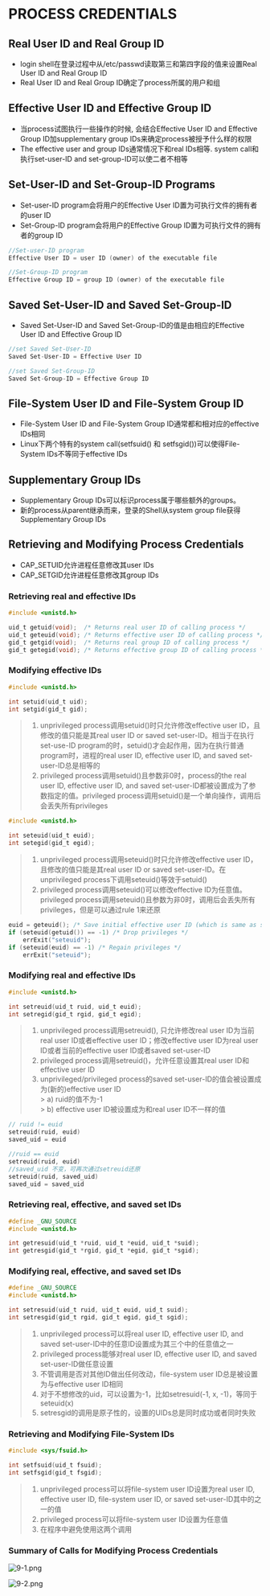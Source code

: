 # PROCESS CREDENTIALS

## Real User ID and Real Group ID

- login shell在登录过程中从/etc/passwd读取第三和第四字段的值来设置Real User ID and Real Group ID
- Real User ID and Real Group ID确定了process所属的用户和组

## Effective User ID and Effective Group ID

- 当process试图执行一些操作的时候, 会结合Effective User ID and Effective Group ID加supplementary group IDs来确定process被授予什么样的权限
- The effective user and group IDs通常情况下和real IDs相等. system call和执行set-user-ID and set-group-ID可以使二者不相等

## Set-User-ID and Set-Group-ID Programs

- Set-user-ID program会将用户的Effective User ID置为可执行文件的拥有者的user ID
- Set-Group-ID program会将用户的Effective Group ID置为可执行文件的拥有者的group ID

```c
//Set-user-ID program
Effective User ID = user ID (owner) of the executable file

//Set-Group-ID program
Effective Group ID = group ID (owner) of the executable file
```

## Saved Set-User-ID and Saved Set-Group-ID

- Saved Set-User-ID and Saved Set-Group-ID的值是由相应的Effective User ID and Effective Group ID

```c
//set Saved Set-User-ID
Saved Set-User-ID = Effective User ID

//set Saved Set-Group-ID
Saved Set-Group-ID = Effective Group ID
```

## File-System User ID and File-System Group ID

- File-System User ID and File-System Group ID通常都和相对应的effective IDs相同
- Linux下两个特有的system call(setfsuid() 和 setfsgid())可以使得File-System IDs不等同于effective IDs

## Supplementary Group IDs

- Supplementary Group IDs可以标识process属于哪些额外的groups。
- 新的process从parent继承而来，登录的Shell从system group file获得Supplementary Group IDs

## Retrieving and Modifying Process Credentials

- CAP_SETUID允许进程任意修改其user IDs
- CAP_SETGID允许进程任意修改其group IDs

### Retrieving real and effective IDs

```c
#include <unistd.h>

uid_t getuid(void);  /* Returns real user ID of calling process */
uid_t geteuid(void); /* Returns effective user ID of calling process */
gid_t getgid(void);  /* Returns real group ID of calling process */
gid_t getegid(void); /* Returns effective group ID of calling process */
```

### Modifying effective IDs

```c
#include <unistd.h>

int setuid(uid_t uid);
int setgid(gid_t gid);
```

> 1. unprivileged process调用setuid()时只允许修改effective user ID，且修改的值只能是其real user ID or saved set-user-ID。相当于在执行set-use-ID program的时，setuid()才会起作用，因为在执行普通program时，进程的real user ID, effective user ID, and saved set-user-ID总是相等的
> 2. privileged process调用setuid()且参数非0时，process的the real user ID, effective user ID, and saved set-user-ID都被设置成为了参数指定的值。privileged process调用setuid()是一个单向操作，调用后会丢失所有privileges

```c
#include <unistd.h>

int seteuid(uid_t euid);
int setegid(gid_t egid);
```

> 1. unprivileged process调用seteuid()时只允许修改effective user ID，且修改的值只能是其real user ID or saved set-user-ID。在unprivileged process下调用seteuid()等效于setuid()
> 2. privileged process调用seteuid()可以修改effective ID为任意值。privileged process调用seteuid()且参数为非0时，调用后会丢失所有privileges，但是可以通过rule 1来还原

```c
euid = geteuid(); /* Save initial effective user ID (which is same as saved set-user-ID) */
if (seteuid(getuid()) == -1) /* Drop privileges */
    errExit("seteuid");
if (seteuid(euid) == -1) /* Regain privileges */
    errExit("seteuid");
```

### Modifying real and effective IDs

```c
#include <unistd.h>

int setreuid(uid_t ruid, uid_t euid);
int setregid(gid_t rgid, gid_t egid);
```

> 1. unprivileged process调用setreuid(), 只允许修改real user ID为当前real user ID或者effective user ID；修改effective user ID为real user ID或者当前的effective user ID或者saved set-user-ID
> 2. privileged process调用setreuid()，允许任意设置其real user ID和effective user ID
> 3. unprivileged/privileged process的saved set-user-ID的值会被设置成为(新的)effective user ID  
	 > a) ruid的值不为-1  
	 > b) effective user ID被设置成为和real user ID不一样的值

```c
// ruid != euid
setreuid(ruid, euid)
saved_uid = euid

//ruid == euid
setreuid(ruid, euid)
//saved_uid 不变，可再次通过setreuid还原
setreuid(ruid, saved_uid)
saved_uid = saved_uid
```

### Retrieving real, effective, and saved set IDs

```c
#define _GNU_SOURCE
#include <unistd.h>

int getresuid(uid_t *ruid, uid_t *euid, uid_t *suid);
int getresgid(gid_t *rgid, gid_t *egid, gid_t *sgid);
```

### Modifying real, effective, and saved set IDs

```c
#define _GNU_SOURCE
#include <unistd.h>

int setresuid(uid_t ruid, uid_t euid, uid_t suid);
int setresgid(gid_t rgid, gid_t egid, gid_t sgid);
```

> 1. unprivileged process可以将real user ID, effective user ID, and saved set-user-ID中的任意ID设置成为其三个中的任意值之一
> 2. privileged process能够对real user ID, effective user ID, and saved set-user-ID做任意设置
> 3. 不管调用是否对其他ID做出任何改动，file-system user ID总是被设置为与effective user ID相同
> 4. 对于不想修改的uid，可以设置为-1，比如setresuid(-1, x, -1)，等同于seteuid(x)
> 5. setresgid的调用是原子性的，设置的UIDs总是同时成功或者同时失败

### Retrieving and Modifying File-System IDs

```c
#include <sys/fsuid.h>

int setfsuid(uid_t fsuid);
int setfsgid(gid_t fsgid);
```

> 1. unprivileged process可以将file-system user ID设置为real user ID, effective user ID, file-system user ID, or saved set-user-ID其中的之一的值
> 2. privileged process可以将file-system user ID设置为任意值
> 3. 在程序中避免使用这两个调用

### Summary of Calls for Modifying Process Credentials

![9-1.png](img/9-1.png)

![9-2.png](img/9-2.png)

